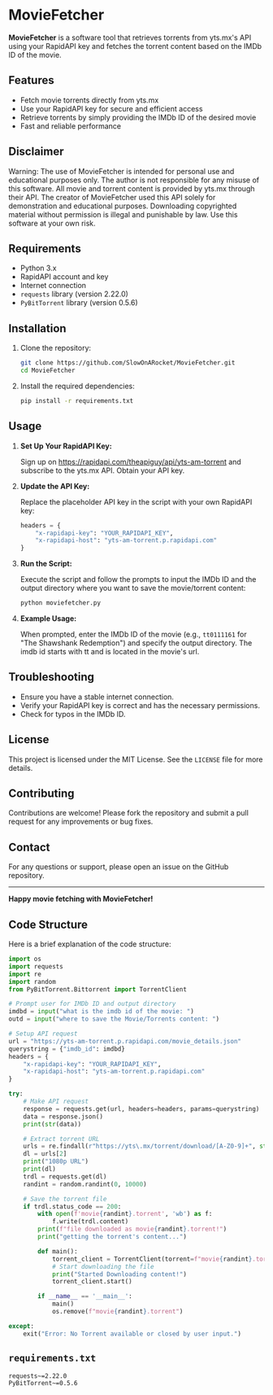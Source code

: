 # MovieFetcher

**MovieFetcher** is a software tool that retrieves torrents from yts.mx's API using your RapidAPI key and fetches the torrent content based on the IMDb ID of the movie.

## Features
- Fetch movie torrents directly from yts.mx
- Use your RapidAPI key for secure and efficient access
- Retrieve torrents by simply providing the IMDb ID of the desired movie
- Fast and reliable performance

##  Disclaimer
Warning: The use of MovieFetcher is intended for personal use and educational purposes only. The author is not responsible for any misuse of this software. All movie and torrent content is provided by yts.mx through their API. The creator of MovieFetcher used this API solely for demonstration and educational purposes. Downloading copyrighted material without permission is illegal and punishable by law. Use this software at your own risk.

## Requirements
- Python 3.x
- RapidAPI account and key
- Internet connection
- `requests` library (version 2.22.0)
- `PyBitTorrent` library (version 0.5.6)

## Installation
1. Clone the repository:
   ```bash
   git clone https://github.com/SlowOnARocket/MovieFetcher.git
   cd MovieFetcher
   ```

2. Install the required dependencies:
   ```bash
   pip install -r requirements.txt
   ```

## Usage
1. **Set Up Your RapidAPI Key:**

   Sign up on https://rapidapi.com/theapiguy/api/yts-am-torrent and subscribe to the yts.mx API. Obtain your API key.

2. **Update the API Key:**

   Replace the placeholder API key in the script with your own RapidAPI key:
   ```python
   headers = {
       "x-rapidapi-key": "YOUR_RAPIDAPI_KEY",
       "x-rapidapi-host": "yts-am-torrent.p.rapidapi.com"
   }
   ```

3. **Run the Script:**

   Execute the script and follow the prompts to input the IMDb ID and the output directory where you want to save the movie/torrent content:
   ```bash
   python moviefetcher.py
   ```

4. **Example Usage:**

   When prompted, enter the IMDb ID of the movie (e.g., `tt0111161` for "The Shawshank Redemption") and specify the output directory.
   The imdb id starts with tt and is located in the movie's url.

## Troubleshooting
- Ensure you have a stable internet connection.
- Verify your RapidAPI key is correct and has the necessary permissions.
- Check for typos in the IMDb ID.

## License
This project is licensed under the MIT License. See the `LICENSE` file for more details.

## Contributing
Contributions are welcome! Please fork the repository and submit a pull request for any improvements or bug fixes.

## Contact
For any questions or support, please open an issue on the GitHub repository.

---

**Happy movie fetching with MovieFetcher!**

## Code Structure
Here is a brief explanation of the code structure:

```python
import os
import requests
import re
import random
from PyBitTorrent.Bittorrent import TorrentClient

# Prompt user for IMDb ID and output directory
imdbd = input("what is the imdb id of the movie: ")
outd = input("where to save the Movie/Torrents content: ")

# Setup API request
url = "https://yts-am-torrent.p.rapidapi.com/movie_details.json"
querystring = {"imdb_id": imdbd}
headers = {
    "x-rapidapi-key": "YOUR_RAPIDAPI_KEY",
    "x-rapidapi-host": "yts-am-torrent.p.rapidapi.com"
}

try:
    # Make API request
    response = requests.get(url, headers=headers, params=querystring)
    data = response.json()
    print(str(data))

    # Extract torrent URL
    urls = re.findall(r"https://yts\.mx/torrent/download/[A-Z0-9]+", str(data))
    dl = urls[2]
    print("1080p URL")
    print(dl)
    trdl = requests.get(dl)
    randint = random.randint(0, 10000)

    # Save the torrent file
    if trdl.status_code == 200:
        with open(f'movie{randint}.torrent', 'wb') as f:
            f.write(trdl.content)
        print(f"file downloaded as movie{randint}.torrent!")
        print("getting the torrent's content...")

        def main():
            torrent_client = TorrentClient(torrent=f"movie{randint}.torrent", max_peers=200, use_progress_bar=False, output_dir=outd)
            # Start downloading the file
            print("Started Downloading content!")
            torrent_client.start()

        if __name__ == '__main__':
            main()
            os.remove(f"movie{randint}.torrent")

except:
    exit("Error: No Torrent available or closed by user input.")
```

## `requirements.txt`
```plaintext
requests~=2.22.0
PyBitTorrent~=0.5.6
```
